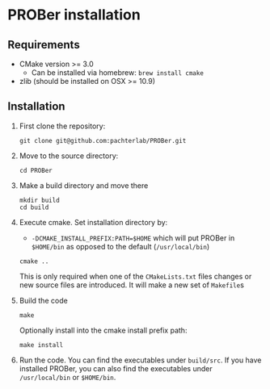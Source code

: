 # PROBer installation

Requirements
------------
- CMake version >= 3.0
    - Can be installed via homebrew: `brew install cmake`
- zlib (should be installed on OSX >= 10.9)

Installation
------------

1. First clone the repository:

    ```
    git clone git@github.com:pachterlab/PROBer.git
    ```

2. Move to the source directory:

    ```
    cd PROBer
    ```

3. Make a build directory and move there

    ```
    mkdir build
    cd build
    ```

4. Execute cmake. Set installation directory by:
    - `-DCMAKE_INSTALL_PREFIX:PATH=$HOME` which will put PROBer in
       `$HOME/bin` as opposed to the default (`/usr/local/bin`)

    ```
    cmake ..
    ```

    This is only required when one of the `CMakeLists.txt` files changes or new
    source files are introduced. It will make a new set of `Makefile`s

5. Build the code

    ```
    make
    ```

    Optionally install into the cmake install prefix path:

    ``` make install ```

6. Run the code. You can find the executables under `build/src`. If
    you have installed PROBer, you can also find the executables under `/usr/local/bin` or `$HOME/bin`.
